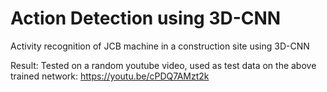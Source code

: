 # Action Detection using 3D-CNN
Activity recognition of JCB machine in a construction site using 3D-CNN

Result:
Tested on a random youtube video, used as test data on the above trained network: https://youtu.be/cPDQ7AMzt2k
